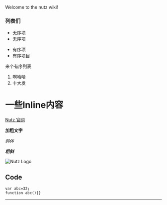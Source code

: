 Welcome to the nutz wiki!

### 列表们

* 无序项
* 无序项
 - 有序项
 - 有序项目

来个有序列表

1. 啊哈哈
1. 十大发

# 一些Inline内容
[Nutz 官网](http://nutzam.com)

**加粗文字**

_斜体_

**_粗斜_**

![Nutz Logo](http://nutzam.com/img/nutz.png)

## Code

    var abc=32;
    function abc(){}
***
